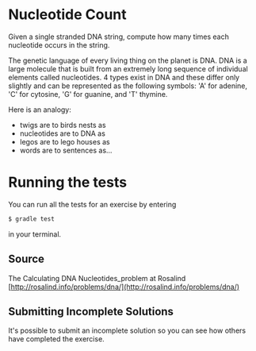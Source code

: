 # Nucleotide Count

Given a single stranded DNA string, compute how many times each nucleotide occurs in the string.

The genetic language of every living thing on the planet is DNA. 
DNA is a large molecule that is built from an extremely long sequence of individual elements called nucleotides. 
4 types exist in DNA and these differ only slightly and can be represented as the following symbols: 'A' for adenine, 'C' for cytosine, 'G' for guanine, and 'T' thymine.

Here is an analogy:
- twigs are to birds nests as
- nucleotides are to DNA as
- legos are to lego houses as
- words are to sentences as...

# Running the tests

You can run all the tests for an exercise by entering

```sh
$ gradle test
```

in your terminal.

## Source

The Calculating DNA Nucleotides_problem at Rosalind [http://rosalind.info/problems/dna/](http://rosalind.info/problems/dna/)

## Submitting Incomplete Solutions

It's possible to submit an incomplete solution so you can see how others have completed the exercise.
